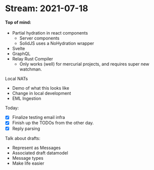 # Stream: 2021-07-18
#### Top of mind:
- Partial hydration in react components
	- Server components
	- SolidJS uses a NoHydration wrapper
- Svelte
- GraphQL
- Relay Rust Compiler
	- Only works (well) for mercurial projects, and requires super new watchman.

Local NATs
- Demo of what this looks like
- Change in local development
- EML Ingestion

Today:
- [x] Finalize testing email infra
- [x] Finish up the TODOs from the other day.
- [x] Reply parsing

Talk about drafts:
- Represent as Messages
- Associated draft datamodel
- Message types
- Make life easier